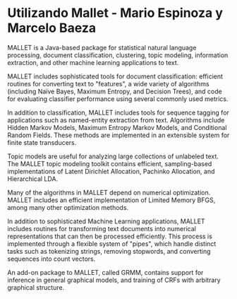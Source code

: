 Utilizando Mallet - Mario Espinoza y Marcelo Baeza
======

MALLET is a Java-based package for statistical natural language processing, document classification, clustering, topic modeling, information extraction, and other machine learning applications to text.

MALLET includes sophisticated tools for document classification: efficient routines for converting text to "features", a wide variety of algorithms (including Naïve Bayes, Maximum Entropy, and Decision Trees), and code for evaluating classifier performance using several commonly used metrics.

In addition to classification, MALLET includes tools for sequence tagging for applications such as named-entity extraction from text. Algorithms include Hidden Markov Models, Maximum Entropy Markov Models, and Conditional Random Fields. These methods are implemented in an extensible system for finite state transducers.

Topic models are useful for analyzing large collections of unlabeled text. The MALLET topic modeling toolkit contains efficient, sampling-based implementations of Latent Dirichlet Allocation, Pachinko Allocation, and Hierarchical LDA.

Many of the algorithms in MALLET depend on numerical optimization. MALLET includes an efficient implementation of Limited Memory BFGS, among many other optimization methods.

In addition to sophisticated Machine Learning applications, MALLET includes routines for transforming text documents into numerical representations that can then be processed efficiently. This process is implemented through a flexible system of "pipes", which handle distinct tasks such as tokenizing strings, removing stopwords, and converting sequences into count vectors.

An add-on package to MALLET, called GRMM, contains support for inference in general graphical models, and training of CRFs with arbitrary graphical structure.
